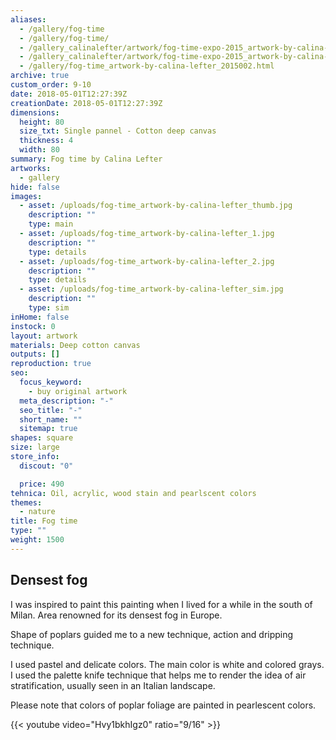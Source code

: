 ```yaml
---
aliases:
  - /gallery/fog-time
  - /gallery/fog-time/
  - /gallery_calinalefter/artwork/fog-time-expo-2015_artwork-by-calina-lefter
  - /gallery_calinalefter/artwork/fog-time-expo-2015_artwork-by-calina-lefter/
  - /gallery/fog-time_artwork-by-calina-lefter_2015002.html
archive: true
custom_order: 9-10
date: 2018-05-01T12:27:39Z
creationDate: 2018-05-01T12:27:39Z
dimensions:
  height: 80
  size_txt: Single pannel - Cotton deep canvas
  thickness: 4
  width: 80
summary: Fog time by Calina Lefter
artworks:
  - gallery
hide: false
images:
  - asset: /uploads/fog-time_artwork-by-calina-lefter_thumb.jpg
    description: ""
    type: main
  - asset: /uploads/fog-time_artwork-by-calina-lefter_1.jpg
    description: ""
    type: details
  - asset: /uploads/fog-time_artwork-by-calina-lefter_2.jpg
    description: ""
    type: details
  - asset: /uploads/fog-time_artwork-by-calina-lefter_sim.jpg
    description: ""
    type: sim
inHome: false
instock: 0
layout: artwork
materials: Deep cotton canvas
outputs: []
reproduction: true
seo:
  focus_keyword:
    - buy original artwork
  meta_description: "-"
  seo_title: "-"
  short_name: ""
  sitemap: true
shapes: square
size: large
store_info:
  discout: "0"

  price: 490
tehnica: Oil, acrylic, wood stain and pearlscent colors
themes:
  - nature
title: Fog time
type: ""
weight: 1500
---
```


## Densest fog

I was inspired to paint this painting when I lived for a while in the south of Milan. Area renowned for its densest fog in Europe.

Shape of poplars guided me to a new technique, action and dripping technique.

I used pastel and delicate colors. The main color is white and colored grays. I used the palette knife technique that helps me to render the idea of ​​air stratification, usually seen in an Italian landscape.

Please note that colors of poplar foliage are painted in pearlescent colors.

{{< youtube video="Hvy1bkhIgz0" ratio="9/16" >}}
